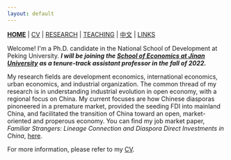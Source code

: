 ```yaml
---
layout: default
---
```



[**HOME**](./) | [CV](./assets/CV_FanghaoChen_220427.pdf) | [RESEARCH](./research.md) | [TEACHING](./teaching.md) | [中文](./chinesepage.md) | [LINKS](./links.md)

Welcome! I'm a Ph.D. candidate in the National School of Development at Peking University. _**I will be joining the [School of Economics at Jinan University](https://ec.jnu.edu.cn/) as a tenure-track assistant professor in the fall of 2022.**_ 

My research fields are development economics, international economics, urban economics, and industrial organization. The common thread of my research is in understanding industrial evolution in open economy, with a regional focus on China. My current focuses are how Chinese diasporas pinoneered in a premature market, provided the seeding FDI into mainland China, and facilitated the transition of China toward an open, market-oriented and properous economy. You can find my job market paper, _Familiar Strangers: Lineage Connection and Diaspora Direct Investments in China_, [here](./assets/familiar_stranger_draft_220303.pdf). 

For more information, please refer to my [CV](./assets/CV_FanghaoChen_220427.pdf). 

